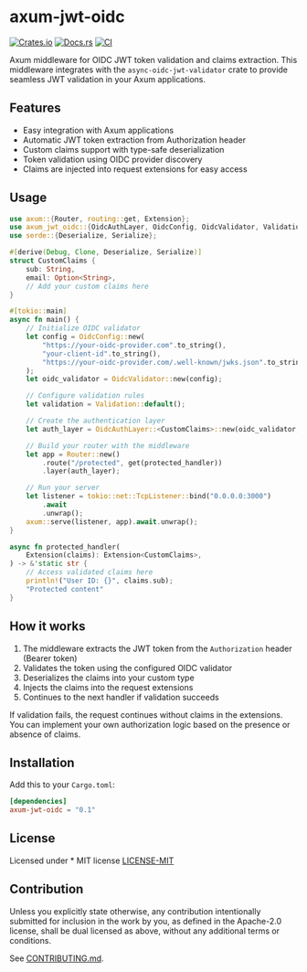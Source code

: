# axum-jwt-oidc

[![Crates.io](https://img.shields.io/crates/v/axum-jwt-oidc.svg)](https://crates.io/crates/axum-jwt-oidc)
[![Docs.rs](https://docs.rs/axum-jwt-oidc/badge.svg)](https://docs.rs/axum-jwt-oidc)
[![CI](https://github.com/soya-miyoshi/axum-jwt-oidc/workflows/CI/badge.svg)](https://github.com/soya-miyoshi/axum-jwt-oidc/actions)

Axum middleware for OIDC JWT token validation and claims extraction. This middleware integrates with the `async-oidc-jwt-validator` crate to provide seamless JWT validation in your Axum applications.

## Features

- Easy integration with Axum applications
- Automatic JWT token extraction from Authorization header
- Custom claims support with type-safe deserialization
- Token validation using OIDC provider discovery
- Claims are injected into request extensions for easy access

## Usage

```rust
use axum::{Router, routing::get, Extension};
use axum_jwt_oidc::{OidcAuthLayer, OidcConfig, OidcValidator, Validation};
use serde::{Deserialize, Serialize};

#[derive(Debug, Clone, Deserialize, Serialize)]
struct CustomClaims {
    sub: String,
    email: Option<String>,
    // Add your custom claims here
}

#[tokio::main]
async fn main() {
    // Initialize OIDC validator
    let config = OidcConfig::new(
        "https://your-oidc-provider.com".to_string(),
        "your-client-id".to_string(),
        "https://your-oidc-provider.com/.well-known/jwks.json".to_string(),
    );
    let oidc_validator = OidcValidator::new(config);

    // Configure validation rules
    let validation = Validation::default();

    // Create the authentication layer
    let auth_layer = OidcAuthLayer::<CustomClaims>::new(oidc_validator, validation);

    // Build your router with the middleware
    let app = Router::new()
        .route("/protected", get(protected_handler))
        .layer(auth_layer);

    // Run your server
    let listener = tokio::net::TcpListener::bind("0.0.0.0:3000")
        .await
        .unwrap();
    axum::serve(listener, app).await.unwrap();
}

async fn protected_handler(
    Extension(claims): Extension<CustomClaims>,
) -> &'static str {
    // Access validated claims here
    println!("User ID: {}", claims.sub);
    "Protected content"
}
```

## How it works

1. The middleware extracts the JWT token from the `Authorization` header (Bearer token)
2. Validates the token using the configured OIDC validator
3. Deserializes the claims into your custom type
4. Injects the claims into the request extensions
5. Continues to the next handler if validation succeeds

If validation fails, the request continues without claims in the extensions. You can implement your own authorization logic based on the presence or absence of claims.

## Installation

Add this to your `Cargo.toml`:

```toml
[dependencies]
axum-jwt-oidc = "0.1"
```

## License

Licensed under * MIT license [LICENSE-MIT](LICENSE-MIT) 

## Contribution

Unless you explicitly state otherwise, any contribution intentionally submitted
for inclusion in the work by you, as defined in the Apache-2.0 license, shall be
dual licensed as above, without any additional terms or conditions.

See [CONTRIBUTING.md](CONTRIBUTING.md).
